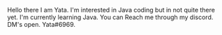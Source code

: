Hello there I am Yata. 
I'm interested in Java coding but in not quite there yet. 
I'm currently learning Java. 
You can Reach me through my discord. DM's open. Yata#6969. 
